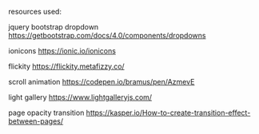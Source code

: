 resources used:

jquery bootstrap dropdown 
https://getbootstrap.com/docs/4.0/components/dropdowns

ionicons
https://ionic.io/ionicons

flickity
https://flickity.metafizzy.co/

scroll animation 
https://codepen.io/bramus/pen/AzmevE

light gallery
https://www.lightgalleryjs.com/

page opacity transition
https://kasper.io/How-to-create-transition-effect-between-pages/